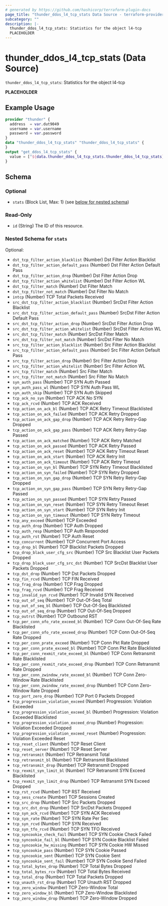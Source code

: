 ```yaml
---
# generated by https://github.com/hashicorp/terraform-plugin-docs
page_title: "thunder_ddos_l4_tcp_stats Data Source - terraform-provider-thunder"
subcategory: ""
description: |-
  thunder_ddos_l4_tcp_stats: Statistics for the object l4-tcp
  PLACEHOLDER
---
```


# thunder_ddos_l4_tcp_stats (Data Source)

`thunder_ddos_l4_tcp_stats`: Statistics for the object l4-tcp

__PLACEHOLDER__

## Example Usage

```terraform
provider "thunder" {
  address  = var.dut9049
  username = var.username
  password = var.password
}
data "thunder_ddos_l4_tcp_stats" "thunder_ddos_l4_tcp_stats" {
}
output "get_ddos_l4_tcp_stats" {
  value = ["${data.thunder_ddos_l4_tcp_stats.thunder_ddos_l4_tcp_stats}"]
}
```

<!-- schema generated by tfplugindocs -->
## Schema

### Optional

- `stats` (Block List, Max: 1) (see [below for nested schema](#nestedblock--stats))

### Read-Only

- `id` (String) The ID of this resource.

<a id="nestedblock--stats"></a>
### Nested Schema for `stats`

Optional:

- `dst_tcp_filter_action_blacklist` (Number) Dst Filter Action Blacklist
- `dst_tcp_filter_action_default_pass` (Number) Dst Filter Action Default Pass
- `dst_tcp_filter_action_drop` (Number) Dst Filter Action Drop
- `dst_tcp_filter_action_whitelist` (Number) Dst Filter Action WL
- `dst_tcp_filter_match` (Number) Dst Filter Match
- `dst_tcp_filter_not_match` (Number) Dst Filter No Match
- `intcp` (Number) TCP Total Packets Received
- `src_dst_tcp_filter_action_blacklist` (Number) SrcDst Filter Action Blacklist
- `src_dst_tcp_filter_action_default_pass` (Number) SrcDst Filter Action Default Pass
- `src_dst_tcp_filter_action_drop` (Number) SrcDst Filter Action Drop
- `src_dst_tcp_filter_action_whitelist` (Number) SrcDst Filter Action WL
- `src_dst_tcp_filter_match` (Number) SrcDst Filter Match
- `src_dst_tcp_filter_not_match` (Number) SrcDst Filter No Match
- `src_tcp_filter_action_blacklist` (Number) Src Filter Action Blacklist
- `src_tcp_filter_action_default_pass` (Number) Src Filter Action Default Pass
- `src_tcp_filter_action_drop` (Number) Src Filter Action Drop
- `src_tcp_filter_action_whitelist` (Number) Src Filter Action WL
- `src_tcp_filter_match` (Number) Src Filter Match
- `src_tcp_filter_not_match` (Number) Src Filter No Match
- `syn_auth_pass` (Number) TCP SYN Auth Passed
- `syn_auth_pass_wl` (Number) TCP SYN Auth Pass WL
- `syn_auth_skip` (Number) TCP SYN Auth Skipped
- `tcp_ack_no_syn` (Number) TCP ACK No SYN
- `tcp_ack_rcvd` (Number) TCP ACK Received
- `tcp_action_on_ack_bl` (Number) TCP ACK Retry Timeout Blacklisted
- `tcp_action_on_ack_failed` (Number) TCP ACK Retry Dropped
- `tcp_action_on_ack_gap_drop` (Number) TCP ACK Retry Retry-Gap Dropped
- `tcp_action_on_ack_gap_pass` (Number) TCP ACK Retry Retry-Gap Passed
- `tcp_action_on_ack_matched` (Number) TCP ACK Retry Matched
- `tcp_action_on_ack_passed` (Number) TCP ACK Retry Passed
- `tcp_action_on_ack_reset` (Number) TCP ACK Retry Timeout Reset
- `tcp_action_on_ack_start` (Number) TCP ACK Retry Init
- `tcp_action_on_ack_timeout` (Number) TCP ACK Retry Timeout
- `tcp_action_on_syn_bl` (Number) TCP SYN Retry Timeout Blacklisted
- `tcp_action_on_syn_failed` (Number) TCP SYN Retry Dropped
- `tcp_action_on_syn_gap_drop` (Number) TCP SYN Retry Retry-Gap Dropped
- `tcp_action_on_syn_gap_pass` (Number) TCP SYN Retry Retry-Gap Passed
- `tcp_action_on_syn_passed` (Number) TCP SYN Retry Passed
- `tcp_action_on_syn_reset` (Number) TCP SYN Retry Timeout Reset
- `tcp_action_on_syn_start` (Number) TCP SYN Retry Init
- `tcp_action_on_syn_timeout` (Number) TCP SYN Retry Timeout
- `tcp_any_exceed` (Number) TCP Exceeded
- `tcp_auth_drop` (Number) TCP Auth Dropped
- `tcp_auth_resp` (Number) TCP Auth Responded
- `tcp_auth_rst` (Number) TCP Auth Reset
- `tcp_concurrent` (Number) TCP Concurrent Port Access
- `tcp_drop_bl` (Number) TCP Blacklist Packets Dropped
- `tcp_drop_black_user_cfg_src` (Number) TCP Src Blacklist User Packets Dropped
- `tcp_drop_black_user_cfg_src_dst` (Number) TCP SrcDst Blacklist User Packets Dropped
- `tcp_dst_drop` (Number) TCP Dst Packets Dropped
- `tcp_fin_rcvd` (Number) TCP FIN Received
- `tcp_frag_drop` (Number) TCP Frag Dropped
- `tcp_frag_rcvd` (Number) TCP Frag Received
- `tcp_invalid_syn_rcvd` (Number) TCP Invalid SYN Received
- `tcp_out_of_seq` (Number) TCP Out-Of-Seq Total
- `tcp_out_of_seq_bl` (Number) TCP Out-Of-Seq Blacklisted
- `tcp_out_of_seq_drop` (Number) TCP Out-Of-Seq Dropped
- `tcp_outrst` (Number) TCP Outbound RST
- `tcp_per_conn_ofo_rate_exceed_bl` (Number) TCP Conn Out-Of-Seq Rate Blacklisted
- `tcp_per_conn_ofo_rate_exceed_drop` (Number) TCP Conn Out-Of-Seq Rate Dropped
- `tcp_per_conn_prate_exceed` (Number) TCP Conn Pkt Rate Dropped
- `tcp_per_conn_prate_exceed_bl` (Number) TCP Conn Pkt Rate Blacklisted
- `tcp_per_conn_rexmit_rate_exceed_bl` (Number) TCP Conn Retransmit Rate Blacklisted
- `tcp_per_conn_rexmit_rate_exceed_drop` (Number) TCP Conn Retransmit Rate Dropped
- `tcp_per_conn_zwindow_rate_exceed_bl` (Number) TCP Conn Zero-Window Rate Blacklisted
- `tcp_per_conn_zwindow_rate_exceed_drop` (Number) TCP Conn Zero-Window Rate Dropped
- `tcp_port_zero_drop` (Number) TCP Port 0 Packets Dropped
- `tcp_progression_violation_exceed` (Number) Progression: Violation Exceeded
- `tcp_progression_violation_exceed_bl` (Number) Progression: Violation Exceeded Blacklisted
- `tcp_progression_violation_exceed_drop` (Number) Progression: Violation Exceeded Dropped
- `tcp_progression_violation_exceed_reset` (Number) Progression: Violation Exceeded Reset
- `tcp_reset_client` (Number) TCP Reset Client
- `tcp_reset_server` (Number) TCP Reset Server
- `tcp_retransmit` (Number) TCP Retransmit Total
- `tcp_retransmit_bl` (Number) TCP Retransmit Blacklisted
- `tcp_retransmit_drop` (Number) TCP Retransmit Dropped
- `tcp_rexmit_syn_limit_bl` (Number) TCP Retransmit SYN Exceed Blacklisted
- `tcp_rexmit_syn_limit_drop` (Number) TCP Retransmit SYN Exceed Dropped
- `tcp_rst_rcvd` (Number) TCP RST Received
- `tcp_sess_create` (Number) TCP Sessions Created
- `tcp_src_drop` (Number) TCP Src Packets Dropped
- `tcp_src_dst_drop` (Number) TCP SrcDst Packets Dropped
- `tcp_syn_ack_rcvd` (Number) TCP SYN ACK Received
- `tcp_syn_rate` (Number) TCP SYN Rate Per Sec
- `tcp_syn_rcvd` (Number) TCP SYN Received
- `tcp_syn_tfo_rcvd` (Number) TCP SYN TFO Received
- `tcp_syncookie_check_fail` (Number) TCP SYN Cookie Check Failed
- `tcp_syncookie_fail_bl` (Number) TCP SYN Cookie Blacklist Failed
- `tcp_syncookie_hw_missing` (Number) TCP SYN Cookie HW Missed
- `tcp_syncookie_pass` (Number) TCP SYN Cookie Passed
- `tcp_syncookie_sent` (Number) TCP SYN Cookie Sent
- `tcp_syncookie_sent_fail` (Number) TCP SYN Cookie Send Failed
- `tcp_total_bytes_drop` (Number) TCP Total Bytes Dropped
- `tcp_total_bytes_rcv` (Number) TCP Total Bytes Received
- `tcp_total_drop` (Number) TCP Total Packets Dropped
- `tcp_unauth_rst_drop` (Number) TCP Unauth RST Dropped
- `tcp_zero_window` (Number) TCP Zero-Window Total
- `tcp_zero_window_bl` (Number) TCP Zero-Window Blacklisted
- `tcp_zero_window_drop` (Number) TCP Zero-Window Dropped


